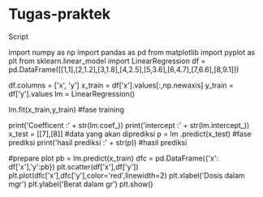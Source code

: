 # Tugas-praktek
Script

import numpy as np
import pandas as pd
from matplotlib import pyplot as plt
from sklearn.linear_model import LinearRegression
df = pd.DataFrame([[1,1],[2,1.2],[3,1.8],[4,2.5],[5,3.6],[6,4.7],[7,6.6],[8,9.1]])

df.columns = ['x', 'y']
x_train = df['x'].values[:,np.newaxis]
y_train = df['y'].values
lm = LinearRegression()

lm.fit(x_train,y_train) #fase training

print('Coefficent :' + str(lm.coef_))
print('intercept :' + str(lm.intercept_))
x_test = [[7],[8]] #data yang akan diprediksi
p = lm .predict(x_test) #fase prediksi
print('hasil prediksi :' + str(p)) #hasil prediksi

#prepare plot 
pb = lm.predict(x_train)
dfc = pd.DataFrame({'x': df['x'],'y':pb})
plt.scatter(df['x'],df['y'])
plt.plot(dfc['x'],dfc['y'],color='red',linewidth=2)
plt.xlabel('Dosis dalam mgr')
plt.ylabel('Berat dalam gr')
plt.show()

